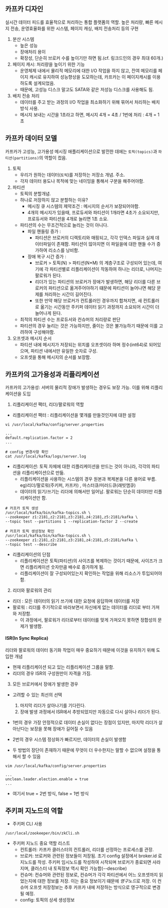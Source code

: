 카프카 디자인
---
실시간 데이터 피드를 효율적으로 처리하는 통합 플랫폼의 역할. 
높은 처리량, 빠른 메시지 전송, 운영효율화를 위한 시스템, 페이지 캐싱, 배치 전송처리 등의 구현

1. 분산 시스템
    - 높은 성능
    - 장애처리 용이
    - 확장성, 단순히 브로커 수를 높이기만 하면 됨.(cf. 링크드인의 경우 최대 60개.) 
2. 페이지 캐시: 처리량을 높이기 위한 기능
    - 운영체제 내에서 물리적 메모리에 대한 I/O 작업을 하지 않고, 잔여 메모리를 페이지 캐시로 유지하여 성능향상을 도모하는데, 카프카는 이 페이지캐시를 이용하도록 설계되었음.
    - 때문에, 고성능 디스크 말고도 SATA와 같은 저성능 디스크를 사용해도 됨.
3. 배치 전송 처리
    - 데이터를 주고 받는 과정의 I/O 작업을 최소화하기 위해 묶어서 처리하는 배치방식 사용.
    - 메시지 보내는 시간을 1초라고 하면, 메시지 4개 = 4초 / 1번에 처리 : 4개 = 1초

카프카 데이터 모델
---
카프카가 고성능, 고가용성 메시징 애플리케이션으로 발전한 데에는 `토픽(topics)`과 `파티션(partitions)`의 역할이 컸음.

1. 토픽 
    - 우리가 원하는 데이터(`토픽`)를 저장하는 저장소 개념. 주소.  
    - 각자 데이터 용도나 목적에 맞는 네이밍을 통해서 구분을 해주어야함.
2. 파티션
    - 토픽의 분할개념. 
    - 하나로 저장하지 않고 분할하는 이유?
        - 메시징 큐 시스템의 제약조건 : 메시지의 순서가 보장되어야함.
        - 4개의 메시지가 있을때, 프로듀셔와 파티션이 1개라면 4초가 소요되지만, 프로듀서와 파티션을 4개로 늘리면 1초 소요.
    - 파티션의 수는 무조건적으로 늘리는 것이 아니다.
        - 파일 핸들링 증가 :
            - 파티션은 브로커의 디렉토리와 매핑되고, 각각 인덱스 파일과 실제 데이터파일이 존재함. 파티션이 많아지면 이 파일을에 대한 핸들 수가 증가하여 리소스를 낭비함.
        - 장애 복구 시간 증가 :
            - 브로커 > 토픽(N) > 파티션(N*M) 의 계층구조로 구성되어 있는데, 여기에 각 파티션별로 리플리케이션이 작동하여 하나는 리더로, 나머지는 팔로워가 된다.
            - 리더가 있는 파티션의 브로커가 장애가 발생하면, 해당 리더를 다른 브로커의 파티션으로 옮겨주어야하기 떄문에 파티션이 늘어나면 해당 문제를 처리하는 시간이 길어진다.
            - 또한 만약 해당 브로커가 컨트롤러인 경우까지 합쳐지면, 새 컨트롤러로 옮기는 시간동안 주키퍼 데이터 읽기 과정까지 소요되어 시간이 더 늘어나게 된다.
    - 최적의 파티션 수는 프로듀서와 컨슈머의 처리량로 판단
    - 파티션의 경우 늘리는 것은 가능하지만, 줄이는 것은 불가능하기 때문에 이를 고려하여 구성해야함.
3. 오프셋과 메시지 순서
    - 파티션 내에 메시지가 저장되는 위치를 오프셋이라 하며 정수(int64)로 되어있으며, 파티션 내에서만 유일한 숫자로 구성.
    - 오프셋을 통해 메시지의 순서를 보장함.
    
카프카의 고가용성과 리플리케이션 
---
카프카의 고가용성: 서버의 물리적 장애가 발생하는 경우도 보장 가능. 이를 위해 리플리케이션을 도입

1. 리플리케이션 팩터, 리더/팔로워의 역할
- 리플리케이션 팩터 : 리플리케이션을 몇개를 만들것인지에 대한 설정

```shell script
vi /usr/local/kafka/config/server.properties 
```
```shell script
...
default.replication.factor = 2
...
```

```shell script
# config 변경사항 확인
cat /usr/local/kafka/logs/server.log
```

- 리플리케이션: 토픽 자체에 대한 리플리케이션을 만드는 것이 아니라, 각각의 파티션을 리플리케이션으로 만듦.
    - 리플리케이션을 사용하는 시스템의 경우 원본과 복제본을 다른 용어로 부름. eg)리더/팔로워(주키퍼, 카프카) , 마스터큐/미러드큐(래빗앰큐)
    - 데이터의 읽기/쓰기는 리더에 의해서만 일어남. 팔로워는 단순히 데이터만 리플리케이션만 함.
        
```shell script
# 카프카 토픽 생성
/usr/local/kafka/bin/kafka-topics.sh \
--zookeeper z1:2181,z2:2181,z3:2181,z4:2181,z5:2181/kafka \
--topic test --partitions 1 --replication-factor 2 --create
```

```shell script
# 카프카 토픽 생성정보 확인
/usr/local/kafka/bin/kafka-topics.sh \
--zookeeper z1:2181,z2:2181,z3:2181,z4:2181,z5:2181/kafka \
--topic test --describe
```

- 리플리케이션의 단점
    - 리플리케이션은 토픽(파티션)의 사이즈를 복제하는 것이기 때문에, 사이즈가 크면 리플리케이션 숫자만큼 배수로 증가하게 됨.
    - 리플리케이션이 잘 구성되어있는지 확인하는 작업을 위해 리소스가 투입되어야함.
    
2. 리더와 팔로워의 관리
- 리더 : 모든 데이터의 읽기 쓰기에 대한 요청에 응답하며 데이터를 저장
- 팔로워 : 리더를 주기적으로 바라보면서 자신에게 없는 데이터를 리더로 부터 가져와 저장함.
    - 이 과정에서, 팔로워가 리더로부터 데이터를 맞게 가져오지 못하면 정합성의 문제가 발생함.

#### ISR(In Sync Replica)
리더와 팔로워의 데이터 동기화 작업이 매우 중요하기 때문에 이것을 유지하기 위해 도입한 개념
- 현재 리플리케이션 되고 있는 리플리케이션 그룹을 말함.
- 리더의 경우 ISR의 구성원만이 자격을 가짐.

3. 모든 브로커에서 장애가 발생한 경우
- 고려할 수 있는 최선의 선택
    1. 마지막 리더가 살아나기를 기다린다.
    2. 장애 발생 과정에서 ISR에서 추방되었지만 자동으로 다시 살아나 리더가 된다.
    
- 1번의 경우 가장 안정적으로 데이터 손실이 없다는 장점이 있지만, 마지막 리더가 살아난다는 보장을 못해 장애가 길어질 수 있음
- 2번의 경우 시스템 정상화가 빠르지만, 데이터의 손실이 발생함
- 두 방법의 장단이 존재하기 때문에 무엇이 더 우수한지는 말할 수 없으며 설정을 통해서 할 수 있음
```shell script
vim /usr/local/kafka/config/server.properties
```

```shell script
...
unclean.leader.election.enable = true
...
```
- 여기서 true = 2번 방식, false = 1번 방식

주키퍼 지노드의 역할 
---
- 주키퍼 CLI 사용
```shell script
/usr/local/zookeeper/bin/zkCli.sh
```    

- 주키퍼 지노드 중요 역할 리스트
    - 컨트롤러: 카프카 클러스터의 컨트롤러, 리더를 선정하는 프로세스를 관장.  
    - 브로커: 브로커와 관련된 정보들이 저장됨. 초기 config 설정에서 broker.id 로 지노드를 작성. 주키퍼 임시노드를 작성하여 시작되며 브로커가 종료되면 사라지며, 클러스터 내 토픽정보 역시 확인 가능함(--describe)
    - 컨슈머: 컨슈머와 관련된 정보로, 컨슈머가 각각 파티션에서 어느 오프셋까지 읽었는지에 대한 정보를 저장. 이는 중요 정보이기 떄문에 *영구노드*로 저장. 이 컨슈머 오프셋 저장정보는 추후 카프카 내에 저장하는 방식으로 영구적으로 변경될 예정.
    - config: 토픽의 상세 생성정보 
  






 